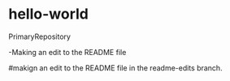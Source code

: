 # hello-world
PrimaryRepository

-Making an edit to the README file

#makign an edit to the README file in the readme-edits branch. 
